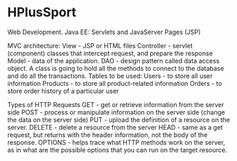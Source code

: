 # HPlusSport
Web Development. Java EE: Servlets and JavaServer Pages (JSP)

MVC architecture:
View - JSP or HTML files
Controller - servlet (component) classes that intercept request, and prepare the response
Model - data of the application.
DAO - design pattern called data access object. A class is going to hold all the methods to connect to the database and do all the transactions.
Tables to be used:
Users - to store all user information
Products - to store all product-related information
Orders - to store order history of a particular user

Types of HTTP Requests
GET - get or retrieve information from the server side
POST - process or manipulate information on the server side (change the data on the server side)
PUT - upload the definition of a resource on the server. 
DELETE - delete a resource from the server
HEAD - same as a get request, but returns with the header information, not the body of the response. 
OPTIONS - helps trace what HTTP methods work on the server, as in what are the possible options that you can run on the target resource.

